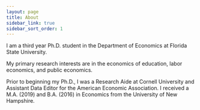 ```yaml
---
layout: page
title: About
sidebar_link: true
sidebar_sort_order: 1
---
```

I am a third year Ph.D. student in the Department of Economics at Florida State University. 

My primary research interests are in the economics of education, labor economics, and public economics. 

Prior to beginning my Ph.D., I was a Research Aide at Cornell University and Assistant Data Editor for the American Economic Association. I received a M.A. (2019) and B.A. (2016) in Economics from the University of New Hampshire.
